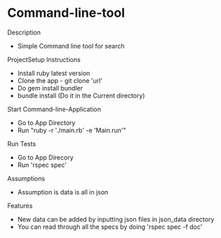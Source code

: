 # Command-line-tool

Description 
* Simple Command line tool for search

 ProjectSetup Instructions
* Install ruby latest version 
* Clone the app - git clone 'url'
* Do gem install bundler
* bundle install (Do it in the Current directory)

 Start Command-line-Application 
* Go to App Directory
* Run "ruby -r './main.rb' -e 'Main.run'"

 Run Tests 
* Go to App Direcory
* Run 'rspec spec' 

Assumptions
* Assumption is data is all in json 

Features 
* New data can be added by inputting json files in json_data directory
* You can read through all the specs by doing 'rspec spec -f doc'
